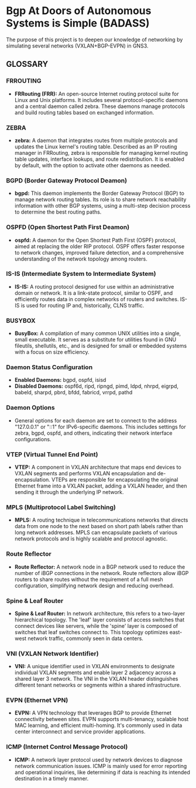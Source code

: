 # Bgp At Doors of Autonomous Systems is Simple (BADASS)

The purpose of this project is to deepen our knowledge of networking by simulating several networks (VXLAN+BGP-EVPN) in GNS3.

## GLOSSARY

### FRROUTING
- **FRRouting (FRR):** An open-source Internet routing protocol suite for Linux and Unix platforms. It includes several protocol-specific daemons and a central daemon called zebra. These daemons manage protocols and build routing tables based on exchanged information.

### ZEBRA
- **zebra:** A daemon that integrates routes from multiple protocols and updates the Linux kernel's routing table. Described as an IP routing manager in FRRouting, zebra is responsible for managing kernel routing table updates, interface lookups, and route redistribution. It is enabled by default, with the option to activate other daemons as needed.

### BGPD (Border Gateway Protocol Deamon)
- **bgpd:** This daemon implements the Border Gateway Protocol (BGP) to manage network routing tables. Its role is to share network reachability information with other BGP systems, using a multi-step decision process to determine the best routing paths.

### OSPFD (Open Shortest Path First Deamon)
- **ospfd:** A daemon for the Open Shortest Path First (OSPF) protocol, aimed at replacing the older RIP protocol. OSPF offers faster response to network changes, improved failure detection, and a comprehensive understanding of the network topology among routers.

### IS-IS (Intermediate System to Intermediate System)
- **IS-IS:** A routing protocol designed for use within an administrative domain or network. It is a link-state protocol, similar to OSPF, and efficiently routes data in complex networks of routers and switches. IS-IS is used for routing IP and, historically, CLNS traffic.

### BUSYBOX
- **BusyBox:** A compilation of many common UNIX utilities into a single, small executable. It serves as a substitute for utilities found in GNU fileutils, shellutils, etc., and is designed for small or embedded systems with a focus on size efficiency.

### Daemon Status Configuration
- **Enabled Daemons:** bgpd, ospfd, isisd
- **Disabled Daemons:** ospf6d, ripd, ripngd, pimd, ldpd, nhrpd, eigrpd, babeld, sharpd, pbrd, bfdd, fabricd, vrrpd, pathd

### Daemon Options
- General options for each daemon are set to connect to the address "127.0.0.1" or "::1" for IPv6-specific daemons. This includes settings for zebra, bgpd, ospfd, and others, indicating their network interface configurations.

### VTEP (Virtual Tunnel End Point)
- **VTEP:** A component in VXLAN architecture that maps end devices to VXLAN segments and performs VXLAN encapsulation and de-encapsulation. VTEPs are responsible for encapsulating the original Ethernet frame into a VXLAN packet, adding a VXLAN header, and then sending it through the underlying IP network.


### MPLS (Multiprotocol Label Switching)
- **MPLS:** A routing technique in telecommunications networks that directs data from one node to the next based on short path labels rather than long network addresses. MPLS can encapsulate packets of various network protocols and is highly scalable and protocol agnostic.

### Route Reflector
- **Route Reflector:** A network node in a BGP network used to reduce the number of iBGP connections in the network. Route reflectors allow iBGP routers to share routes without the requirement of a full mesh configuration, simplifying network design and reducing overhead.

### Spine & Leaf Router
- **Spine & Leaf Router:** In network architecture, this refers to a two-layer hierarchical topology. The 'leaf' layer consists of access switches that connect devices like servers, while the 'spine' layer is composed of switches that leaf switches connect to. This topology optimizes east-west network traffic, commonly seen in data centers.

### VNI (VXLAN Network Identifier)
- **VNI:** A unique identifier used in VXLAN environments to designate individual VXLAN segments and enable layer 2 adjacency across a shared layer 3 network. The VNI in the VXLAN header distinguishes different tenant networks or segments within a shared infrastructure.

### EVPN (Ethernet VPN)
- **EVPN:** A VPN technology that leverages BGP to provide Ethernet connectivity between sites. EVPN supports multi-tenancy, scalable host MAC learning, and efficient multi-homing. It's commonly used in data center interconnect and service provider applications.

### ICMP (Internet Control Message Protocol)
- **ICMP:** A network layer protocol used by network devices to diagnose network communication issues. ICMP is mainly used for error reporting and operational inquiries, like determining if data is reaching its intended destination in a timely manner.